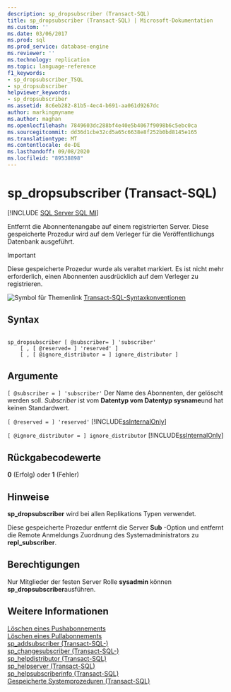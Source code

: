 ```yaml
---
description: sp_dropsubscriber (Transact-SQL)
title: sp_dropsubscriber (Transact-SQL) | Microsoft-Dokumentation
ms.custom: ''
ms.date: 03/06/2017
ms.prod: sql
ms.prod_service: database-engine
ms.reviewer: ''
ms.technology: replication
ms.topic: language-reference
f1_keywords:
- sp_dropsubscriber_TSQL
- sp_dropsubscriber
helpviewer_keywords:
- sp_dropsubscriber
ms.assetid: 8c6eb282-81b5-4ec4-b691-aa061d9267dc
author: markingmyname
ms.author: maghan
ms.openlocfilehash: 7849603dc288bf4e40e5b4067f9098b6c5ebc0ca
ms.sourcegitcommit: dd36d1cbe32cd5a65c6638e8f252b0bd8145e165
ms.translationtype: MT
ms.contentlocale: de-DE
ms.lasthandoff: 09/08/2020
ms.locfileid: "89538898"
---
```

# <a name="sp_dropsubscriber-transact-sql"></a>sp_dropsubscriber (Transact-SQL)
[!INCLUDE [SQL Server SQL MI](../../includes/applies-to-version/sql-asdbmi.md)]

  Entfernt die Abonnentenangabe auf einem registrierten Server. Diese gespeicherte Prozedur wird auf dem Verleger für die Veröffentlichungs Datenbank ausgeführt.  
  
> [!IMPORTANT]  
>  Diese gespeicherte Prozedur wurde als veraltet markiert. Es ist nicht mehr erforderlich, einen Abonnenten ausdrücklich auf dem Verleger zu registrieren.  
  
 ![Symbol für Themenlink](../../database-engine/configure-windows/media/topic-link.gif "Symbol für Themenlink") [Transact-SQL-Syntaxkonventionen](../../t-sql/language-elements/transact-sql-syntax-conventions-transact-sql.md)  
  
## <a name="syntax"></a>Syntax  
  
```  
  
sp_dropsubscriber [ @subscriber= ] 'subscriber'   
    [ , [ @reserved= ] 'reserved' ]   
    [ , [ @ignore_distributor = ] ignore_distributor ]  
```  
  
## <a name="arguments"></a>Argumente  
`[ @subscriber = ] 'subscriber'` Der Name des Abonnenten, der gelöscht werden soll. *Subscriber* ist vom **Datentyp vom Datentyp sysname**und hat keinen Standardwert.  
  
`[ @reserved = ] 'reserved'` [!INCLUDE[ssInternalOnly](../../includes/ssinternalonly-md.md)]  
  
`[ @ignore_distributor = ] ignore_distributor` [!INCLUDE[ssInternalOnly](../../includes/ssinternalonly-md.md)]  
  
## <a name="return-code-values"></a>Rückgabecodewerte  
 **0** (Erfolg) oder **1** (Fehler)  
  
## <a name="remarks"></a>Hinweise  
 **sp_dropsubscriber** wird bei allen Replikations Typen verwendet.  
  
 Diese gespeicherte Prozedur entfernt die Server **Sub** -Option und entfernt die Remote Anmeldungs Zuordnung des Systemadministrators zu **repl_subscriber**.  
  
## <a name="permissions"></a>Berechtigungen  
 Nur Mitglieder der festen Server Rolle **sysadmin** können **sp_dropsubscriber**ausführen.  
  
## <a name="see-also"></a>Weitere Informationen  
 [Löschen eines Pushabonnements](../../relational-databases/replication/delete-a-push-subscription.md)   
 [Löschen eines Pullabonnements](../../relational-databases/replication/delete-a-pull-subscription.md)   
 [sp_addsubscriber &#40;Transact-SQL-&#41;](../../relational-databases/system-stored-procedures/sp-addsubscriber-transact-sql.md)   
 [sp_changesubscriber &#40;Transact-SQL-&#41;](../../relational-databases/system-stored-procedures/sp-changesubscriber-transact-sql.md)   
 [sp_helpdistributor &#40;Transact-SQL&#41;](../../relational-databases/system-stored-procedures/sp-helpdistributor-transact-sql.md)   
 [sp_helpserver (Transact-SQL)](../../relational-databases/system-stored-procedures/sp-helpserver-transact-sql.md)   
 [sp_helpsubscriberinfo &#40;Transact-SQL&#41;](../../relational-databases/system-stored-procedures/sp-helpsubscriberinfo-transact-sql.md)   
 [Gespeicherte Systemprozeduren &#40;Transact-SQL&#41;](../../relational-databases/system-stored-procedures/system-stored-procedures-transact-sql.md)  
  
  

